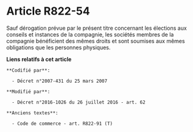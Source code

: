 # Article R822-54

Sauf dérogation prévue par le présent titre concernant les élections aux conseils et instances de la compagnie, les sociétés
membres de la compagnie bénéficient des mêmes droits et sont soumises aux mêmes obligations que les personnes physiques.

**Liens relatifs à cet article**

	**Codifié par**:

	  - Décret n°2007-431 du 25 mars 2007

	**Modifié par**:

	  - Décret n°2016-1026 du 26 juillet 2016 - art. 62

	**Anciens textes**:

	  - Code de commerce - art. R822-91 (T)
